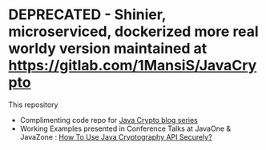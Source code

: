 # DEPRECATED - Shinier, microserviced, dockerized more real worldy version maintained at https://gitlab.com/1MansiS/JavaCrypto

This repository 
- Complimenting code repo for [Java Crypto blog series](https://www.veracode.com/blog/research/how-get-started-using-java-cryptography-securely)
- Working Examples presented in Conference Talks at JavaOne & JavaZone : [How To Use Java Cryptography API Securely?](https://2017.javazone.no/program/c305c46014624f02b86a8864b54555b3)
